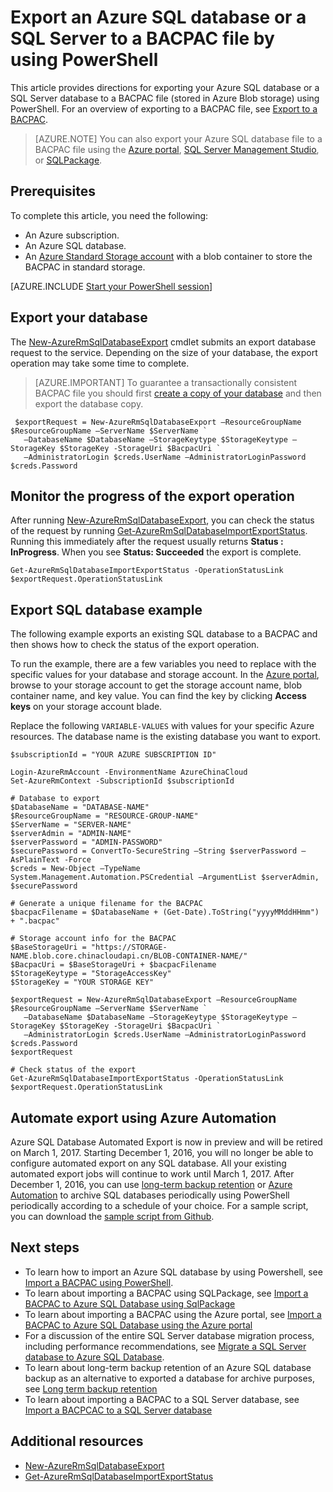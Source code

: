 <properties
    pageTitle="PowerShell: Export an Azure SQL database to a BACPAC file | Azure"
    description="Export an Azure SQL database to a BACPAC file by using PowerShell"
    services="sql-database"
    documentationcenter=""
    author="stevestein"
    manager="jhubbard"
    editor="" />
<tags
    ms.assetid="9439dd83-812f-4688-97ea-2a89a864d1f3"
    ms.service="sql-database"
    ms.custom="migrate and move"
    ms.devlang="NA"
    ms.date="02/07/2017"
    wacn.date=""
    ms.author="sstein"
    ms.workload="data-management"
    ms.topic="article"
    ms.tgt_pltfrm="NA" />


# Export an Azure SQL database or a SQL Server to a BACPAC file by using PowerShell

This article provides directions for exporting your Azure SQL database or a SQL Server database to a BACPAC file (stored in Azure Blob storage) using PowerShell. For an overview of exporting to a BACPAC file, see [Export to a BACPAC](/documentation/articles/sql-database-export/).

> [AZURE.NOTE]
> You can also export your Azure SQL database file to a BACPAC file using the [Azure portal](/documentation/articles/sql-database-export-portal/), [SQL Server Management Studio](/documentation/articles/sql-database-export-ssms/), or [SQLPackage](/documentation/articles/sql-database-export-sqlpackage/).
>

## Prerequisites

To complete this article, you need the following:

- An Azure subscription. 
- An Azure SQL database. 
- An [Azure Standard Storage account](/documentation/articles/storage-create-storage-account/) with a blob container to store the BACPAC in standard storage.


[AZURE.INCLUDE [Start your PowerShell session](../../includes/sql-database-powershell.md)]

## Export your database
The [New-AzureRmSqlDatabaseExport](https://msdn.microsoft.com/zh-cn/library/azure/mt707796\(v=azure.300\).aspx) cmdlet submits an export database request to the service. Depending on the size of your database, the export operation may take some time to complete.

> [AZURE.IMPORTANT] To guarantee a transactionally consistent BACPAC file you should first [create a copy of your database](/documentation/articles/sql-database-copy-powershell/) and then export the database copy. 


     $exportRequest = New-AzureRmSqlDatabaseExport –ResourceGroupName $ResourceGroupName –ServerName $ServerName `
       –DatabaseName $DatabaseName –StorageKeytype $StorageKeytype –StorageKey $StorageKey -StorageUri $BacpacUri `
       –AdministratorLogin $creds.UserName –AdministratorLoginPassword $creds.Password


## Monitor the progress of the export operation
After running [New-AzureRmSqlDatabaseExport](https://msdn.microsoft.com/zh-cn/library/azure/mt603644\(v=azure.300\).aspx), you can check the status of the request by running [Get-AzureRmSqlDatabaseImportExportStatus](https://msdn.microsoft.com/zh-cn/library/azure/mt707794\(v=azure.300\).aspx). Running this immediately after the request usually returns **Status : InProgress**. When you see **Status: Succeeded** the export is complete.

    Get-AzureRmSqlDatabaseImportExportStatus -OperationStatusLink $exportRequest.OperationStatusLink



## Export SQL database example
The following example exports an existing SQL database to a BACPAC and then shows how to check the status of the export operation.

To run the example, there are a few variables you need to replace with the specific values for your database and storage account. In the [Azure portal](https://portal.azure.cn), browse to your storage account to get the storage account name, blob container name, and key value. You can find the key by clicking **Access keys** on your storage account blade.

Replace the following `VARIABLE-VALUES` with values for your specific Azure resources. The database name is the existing database you want to export.

    $subscriptionId = "YOUR AZURE SUBSCRIPTION ID"

    Login-AzureRmAccount -EnvironmentName AzureChinaCloud
    Set-AzureRmContext -SubscriptionId $subscriptionId

    # Database to export
    $DatabaseName = "DATABASE-NAME"
    $ResourceGroupName = "RESOURCE-GROUP-NAME"
    $ServerName = "SERVER-NAME"
    $serverAdmin = "ADMIN-NAME"
    $serverPassword = "ADMIN-PASSWORD" 
    $securePassword = ConvertTo-SecureString –String $serverPassword –AsPlainText -Force
    $creds = New-Object –TypeName System.Management.Automation.PSCredential –ArgumentList $serverAdmin, $securePassword

    # Generate a unique filename for the BACPAC
    $bacpacFilename = $DatabaseName + (Get-Date).ToString("yyyyMMddHHmm") + ".bacpac"

    # Storage account info for the BACPAC
    $BaseStorageUri = "https://STORAGE-NAME.blob.core.chinacloudapi.cn/BLOB-CONTAINER-NAME/"
    $BacpacUri = $BaseStorageUri + $bacpacFilename
    $StorageKeytype = "StorageAccessKey"
    $StorageKey = "YOUR STORAGE KEY"

    $exportRequest = New-AzureRmSqlDatabaseExport –ResourceGroupName $ResourceGroupName –ServerName $ServerName `
       –DatabaseName $DatabaseName –StorageKeytype $StorageKeytype –StorageKey $StorageKey -StorageUri $BacpacUri `
       –AdministratorLogin $creds.UserName –AdministratorLoginPassword $creds.Password
    $exportRequest

    # Check status of the export
    Get-AzureRmSqlDatabaseImportExportStatus -OperationStatusLink $exportRequest.OperationStatusLink

## Automate export using Azure Automation

Azure SQL Database Automated Export is now in preview and will be retired on March 1, 2017. Starting December 1, 2016, you will no longer be able to configure automated export on any SQL database. All your existing automated export jobs will continue to work until March 1, 2017. After December 1, 2016, you can use [long-term backup retention](/documentation/articles/sql-database-long-term-retention/) or [Azure Automation](/documentation/articles/automation-intro/) to archive SQL databases periodically using PowerShell periodically according to a schedule of your choice. For a sample script, you can download the [sample script from Github](https://github.com/Microsoft/sql-server-samples/tree/master/samples/manage/azure-automation-automated-export). 


## Next steps
* To learn how to import an Azure SQL database by using Powershell, see [Import a BACPAC using PowerShell](/documentation/articles/sql-database-import-powershell/).
* To learn about importing a BACPAC using SQLPackage, see [Import a BACPAC to Azure SQL Database using SqlPackage](/documentation/articles/sql-database-import-sqlpackage/)
* To learn about importing a BACPAC using the Azure portal, see [Import a BACPAC to Azure SQL Database using the Azure portal](/documentation/articles/sql-database-import-portal/)
* For a discussion of the entire SQL Server database migration process, including performance recommendations, see [Migrate a SQL Server database to Azure SQL Database](/documentation/articles/sql-database-cloud-migrate/).
* To learn about long-term backup retention of an Azure SQL database backup as an alternative to exported a database for archive purposes, see [Long term backup retention](/documentation/articles/sql-database-long-term-retention/)
* To learn about importing a BACPAC to a SQL Server database, see [Import a BACPCAC to a SQL Server database](https://msdn.microsoft.com/zh-cn/library/hh710052.aspx)



## Additional resources
* [New-AzureRmSqlDatabaseExport](https://msdn.microsoft.com/zh-cn/library/azure/mt707796\(v=azure.300\).aspx)
* [Get-AzureRmSqlDatabaseImportExportStatus](https://msdn.microsoft.com/zh-cn/library/azure/mt707794\(v=azure.300\).aspx)

